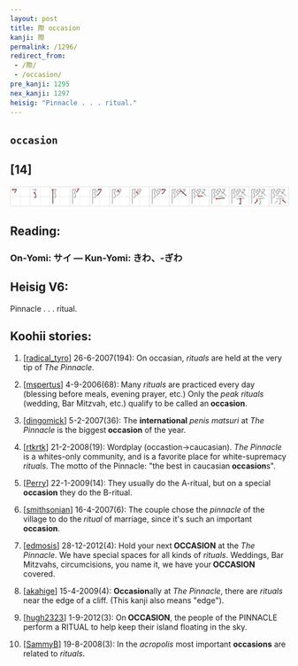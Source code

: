 ```yaml
---
layout: post
title: 際 occasion
kanji: 際
permalink: /1296/
redirect_from:
 - /際/
 - /occasion/
pre_kanji: 1295
nex_kanji: 1297
heisig: "Pinnacle . . . ritual."
---
```


## `occasion`

## [14]

<div class="stroke"><img src="../images/E99A9B.png" /></div>

## Reading:

### On-Yomi: サイ &mdash; Kun-Yomi: きわ、-ぎわ

## Heisig V6:

Pinnacle . . . ritual.

## Koohii stories:

1) [<a href="http://kanji.koohii.com/profile/radical_tyro">radical_tyro</a>] 26-6-2007(194): On occasian, <em>rituals</em> are held at the very tip of <em>The Pinnacle</em>.

2) [<a href="http://kanji.koohii.com/profile/mspertus">mspertus</a>] 4-9-2006(68): Many <em>rituals</em> are practiced every day (blessing before meals, evening prayer, etc.) Only the <em>peak</em> <em>rituals</em> (wedding, Bar Mitzvah, etc.) qualify to be called an<strong> occasion</strong>.

3) [<a href="http://kanji.koohii.com/profile/dingomick">dingomick</a>] 5-2-2007(36): The <strong>international</strong> <em>penis matsuri</em> at <em>The Pinnacle</em> is the biggest<strong> occasion</strong> of the year.

4) [<a href="http://kanji.koohii.com/profile/rtkrtk">rtkrtk</a>] 21-2-2008(19): Wordplay (occastion-&gt;caucasian). <em>The Pinnacle</em> is a whites-only community, and is a favorite place for white-supremacy <em>rituals</em>. The motto of the Pinnacle: &quot;the best in caucasian<strong> occasion</strong>s&quot;.

5) [<a href="http://kanji.koohii.com/profile/Perry">Perry</a>] 22-1-2009(14): They usually do the A-ritual, but on a special<strong> occasion</strong> they do the B-ritual.

6) [<a href="http://kanji.koohii.com/profile/smithsonian">smithsonian</a>] 16-4-2007(6): The couple chose the <em>pinnacle</em> of the village to do the <em>ritual</em> of marriage, since it&#039;s such an important<strong> occasion</strong>.

7) [<a href="http://kanji.koohii.com/profile/edmosis">edmosis</a>] 28-12-2012(4): Hold your next<strong> OCCASION</strong> at the <em>The Pinnacle</em>. We have special spaces for all kinds of <em>rituals</em>. Weddings, Bar Mitzvahs, circumcisions, you name it, we have your<strong> OCCASION</strong> covered.

8) [<a href="http://kanji.koohii.com/profile/akahige">akahige</a>] 15-4-2009(4): <strong>Occasion</strong>ally at <em>The Pinnacle</em>, there are <em>rituals</em> near the edge of a cliff. (This kanji also means &quot;edge&quot;).

9) [<a href="http://kanji.koohii.com/profile/hugh2323">hugh2323</a>] 1-9-2012(3): On<strong> OCCASION</strong>, the people of the PINNACLE perform a RITUAL to help keep their island floating in the sky.

10) [<a href="http://kanji.koohii.com/profile/SammyB">SammyB</a>] 19-8-2008(3): In the <em>acropolis</em> most important <strong>occasions</strong> are related to <em>rituals</em>.

